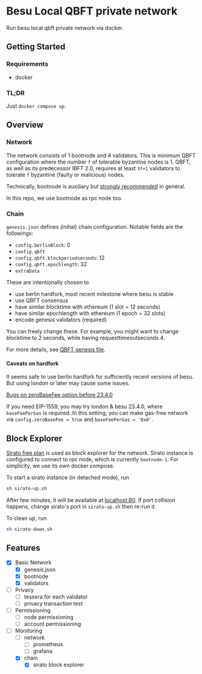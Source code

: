 # Besu Local QBFT private network

Run besu local qbft private network via docker.

## Getting Started

### Requirements

- docker

### TL;DR

Just `docker compose up`.

## Overview

### Network

The network consists of 1 bootnode and 4 validators.
This is minimum QBFT configuration where the number `f` of tolerable byzantine nodes is 1.
QBFT, as well as its predecessor IBFT 2.0, requires at least `3f+1` validators to tolerate `f` byzantine (faulty or malicious) nodes.

Technically, bootnode is auxiliary but [strongly recommended](https://github.com/ConsenSys/quorum-kubernetes#production-network-guidelines) in general.

In this repo, we use bootnode as rpc node too.

### Chain

`genesis.json` defines (initial) chain configuration. Notable fields are the followings:

- `config.berlinBlock`: 0
- `config.qbft`
- `config.qbft.blockperiodseconds`: 12
- `config.qbft.epochlength`: 32
- `extraData`

These are intentionally chosen to

- use berlin hardfork, most recent milestone where besu is stable
- use QBFT consensus
- have similar blocktime with ethereum (1 slot = 12 seconds)
- have similar epochlength with ethereum (1 epoch = 32 slots)
- encode genesis validators (required)

You can freely change these. For example, you might want to change blocktime to 2 seconds, while having requesttimeoutseconds 4.

For more details, see [QBFT genesis file](https://besu.hyperledger.org/en/stable/private-networks/how-to/configure/consensus/qbft/?h=qbft#genesis-file).

#### Caveats on hardfork

It seems safe to use berlin hardfork for sufficiently recent versions of besu. But using london or later may cause some issues.

[Bugs on zeroBaseFee option before 23.4.0](https://github.com/hyperledger/besu/blob/main/CHANGELOG.md#2340)

If you need EIP-1559, you may try london & besu 23.4.0, where `baseFeePerGas` is required.
In this setting, you can make gas-free network via `config.zeroBaseFee = true` and `baseFeePerGas = '0x0'`.

## Block Explorer

[Sirato free plan](https://github.com/web3labs/sirato-free) is used as block explorer for the network.
Sirato instance is configured to connect to rpc node, which is currently `bootnode-1`.
For simplicity, we use its own docker compose.

To start a sirato instance (in detached mode), run

```Bash
sh sirato-up.sh
```

After few minutes, it will be available at [localhost:80](http://localhost:80).
If port collision happens, change sirato's port in `sirato-up.sh` then re-run it.

To clean up, run

```Bash
sh sirato-down.sh
```

## Features

- [x] Basic Network
  - [x] genesis.json
  - [x] bootnode
  - [x] validators
- [ ] Privacy
  - [ ] tessera for each validator
  - [ ] privacy transaction test
- [ ] Permissioning
  - [ ] node permissioning
  - [ ] account permissioning
- [ ] Monitoring
  - [ ] network
    - [ ] prometheus
    - [ ] grafana
  - [x] chain
    - [x] sirato block explorer
